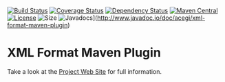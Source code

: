 [![Build Status](https://travis-ci.org/acegi/xml-format-maven-plugin.svg?branch=master)](https://travis-ci.org/acegi/xml-format-maven-plugin)
[![Coverage Status](https://coveralls.io/repos/acegi/xml-format-maven-plugin/badge.svg?branch=master)](https://coveralls.io/r/acegi/xml-format-maven-plugin?branch=master)
[![Dependency Status](https://www.versioneye.com/user/projects/5750e6a091bfda004be923d9/badge.svg?style=flat)](https://www.versioneye.com/user/projects/5750e6a091bfda004be923d9)
[![Maven Central](https://img.shields.io/maven-central/v/au.com.acegi/xml-format-maven-plugin.svg?maxAge=3600)](http://search.maven.org/#search%7Cga%7C1%7Cg%3A%22au.com.acegi%22%20AND%20a%3A%22xml-format-maven-plugin%22)
[![License](https://img.shields.io/hexpm/l/plug.svg?maxAge=2592000)](http://www.apache.org/licenses/LICENSE-2.0.txt)
![Size](https://reposs.herokuapp.com/?path=acegi/xml-format-maven-plugin)
![Javadocs](http://www.javadoc.io/badge/acegi/xml-format-maven-plugin.svg)](http://www.javadoc.io/doc/acegi/xml-format-maven-plugin)

# XML Format Maven Plugin

Take a look at the [Project Web Site](https://acegi.github.io/xml-format-maven-plugin/)
for full information.
